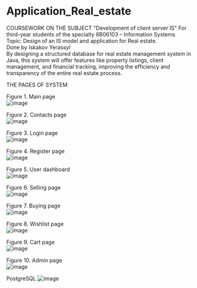 # Application_Real_estate
COURSEWORK  ON THE SUBJECT "Development of client server IS" For third-year students of the specialty 6B06103 – Information Systems                                                              
Topic: Design of an IS model and application for Real estate.                                                          
Done by Iskakov Yerassyl                                                                                         
By designing a structured database for real estate management system in Java, this system will offer features like property listings, client management, and financial tracking, improving the efficiency and transparency of the entire real estate process.

THE PAGES OF SYSTEM
 
Figure 1. Main page                                         
 ![image](https://github.com/user-attachments/assets/296ac401-cb55-423c-8543-4d0752981026)

Figure 2. Contacts page                                         
 ![image](https://github.com/user-attachments/assets/b9f95256-0e64-4310-866f-ea9dc5de7074)

Figure 3. Login page                                         
 ![image](https://github.com/user-attachments/assets/f40f6db6-53a2-4b05-8163-4a8c92063102)

Figure 4. Register page                                         
 ![image](https://github.com/user-attachments/assets/538e34e9-9626-4043-800a-b97f4dd5ce50)

Figure 5. User dashboard                                         
![image](https://github.com/user-attachments/assets/29add57d-f5bb-4d59-9ebb-cdf304a08fd1)
 
Figure 6. Selling page                                         
 ![image](https://github.com/user-attachments/assets/c0611fb4-978d-4b8c-bc54-bf070f2c5f3d)

Figure 7. Buying page                                         
 ![image](https://github.com/user-attachments/assets/98558a78-891f-431f-92e7-a2ee34bddb34)

Figure 8. Wishlist page                                         
 ![image](https://github.com/user-attachments/assets/c2f9a7bf-6195-4db0-b567-2df4bbb5c613)

Figure 9. Cart page                                         
![image](https://github.com/user-attachments/assets/e5267abb-9ea4-4607-910e-3e5ffdb5113c)

Figure 10. Admin page                                         
![image](https://github.com/user-attachments/assets/b34e05eb-0448-4589-96b0-d36a4be62e54)


PostgreSQL
![image](https://github.com/user-attachments/assets/ab276f96-1fee-4b3f-b244-486061562205)









